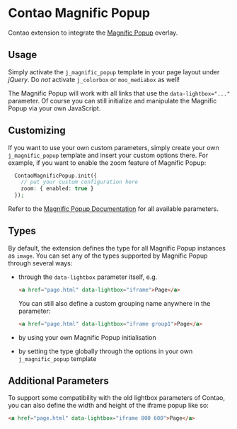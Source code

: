 Contao Magnific Popup
=====================

Contao extension to integrate the [Magnific Popup](https://github.com/dimsemenov/Magnific-Popup) overlay.

## Usage

Simply activate the `j_magnific_popup` template in your page layout under _jQuery_. Do _not_ activate `j_colorbox` or `moo_mediabox` as well!

The Magnific Popup will work with all links that use the `data-lightbox="..."` parameter. Of course you can still initialize and manipulate the Magnific Popup via your own JavaScript.

## Customizing

If you want to use your own custom parameters, simply create your own `j_magnific_popup` template and insert your custom options there. For example, if you want to enable the zoom feature of Magnific Popup:
```php
  ContaoMagnificPopup.init({
    // put your custom configuration here
    zoom: { enabled: true }
  });
```
Refer to the [Magnific Popup Documentation](http://dimsemenov.com/plugins/magnific-popup/documentation.html) for all available parameters.

## Types

By default, the extension defines the type for all Magnific Popup instances as `image`. You can set any of the types supported by Magnific Popup through several ways:

- through the `data-lightbox` parameter itself, e.g.

  ```html
  <a href="page.html" data-lightbox="iframe">Page</a>
  ```

  You can still also define a custom grouping name anywhere in the parameter:

  ```html
  <a href="page.html" data-lightbox="iframe group1">Page</a>
  ```

- by using your own Magnific Popup initialisation
- by setting the type globally through the options in your own `j_magnific_popup` template

## Additional Parameters

To support some compatibility with the old lightbox parameters of Contao, you can also define the width and height of the iframe popup like so:
```html
<a href="page.html" data-lightbox="iframe 800 600">Page</a>
```